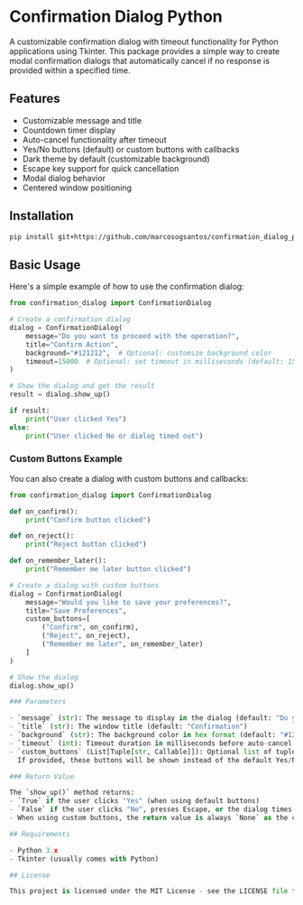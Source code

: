 # Confirmation Dialog Python

A customizable confirmation dialog with timeout functionality for Python applications using Tkinter. This package provides a simple way to create modal confirmation dialogs that automatically cancel if no response is provided within a specified time.

## Features

- Customizable message and title
- Countdown timer display
- Auto-cancel functionality after timeout
- Yes/No buttons (default) or custom buttons with callbacks
- Dark theme by default (customizable background)
- Escape key support for quick cancellation
- Modal dialog behavior
- Centered window positioning

## Installation

```bash
pip install git+https://github.com/marcosogsantos/confirmation_dialog_py.git
```

## Basic Usage

Here's a simple example of how to use the confirmation dialog:

```python
from confirmation_dialog import ConfirmationDialog

# Create a confirmation dialog
dialog = ConfirmationDialog(
    message="Do you want to proceed with the operation?",
    title="Confirm Action",
    background="#121212",  # Optional: customize background color
    timeout=15000  # Optional: set timeout in milliseconds (default: 15000)
)

# Show the dialog and get the result
result = dialog.show_up()

if result:
    print("User clicked Yes")
else:
    print("User clicked No or dialog timed out")
```

### Custom Buttons Example

You can also create a dialog with custom buttons and callbacks:

```python
from confirmation_dialog import ConfirmationDialog

def on_confirm():
    print("Confirm button clicked")

def on_reject():
    print("Reject button clicked")

def on_remember_later():
    print("Remember me later button clicked")

# Create a dialog with custom buttons
dialog = ConfirmationDialog(
    message="Would you like to save your preferences?",
    title="Save Preferences",
    custom_buttons=[
        ("Confirm", on_confirm),
        ("Reject", on_reject),
        ("Remember me later", on_remember_later)
    ]
)

# Show the dialog
dialog.show_up()

### Parameters

- `message` (str): The message to display in the dialog (default: "Do you want to continue?")
- `title` (str): The window title (default: "Confirmation")
- `background` (str): The background color in hex format (default: "#121212")
- `timeout` (int): Timeout duration in milliseconds before auto-cancel (default: 15000)
- `custom_buttons` (List[Tuple[str, Callable]]): Optional list of tuples containing (button_label, callback_function).
  If provided, these buttons will be shown instead of the default Yes/No buttons.

### Return Value

The `show_up()` method returns:
- `True` if the user clicks "Yes" (when using default buttons)
- `False` if the user clicks "No", presses Escape, or the dialog times out (when using default buttons)
- When using custom buttons, the return value is always `None` as the callbacks handle the actions

## Requirements

- Python 3.x
- Tkinter (usually comes with Python)

## License

This project is licensed under the MIT License - see the LICENSE file for details.